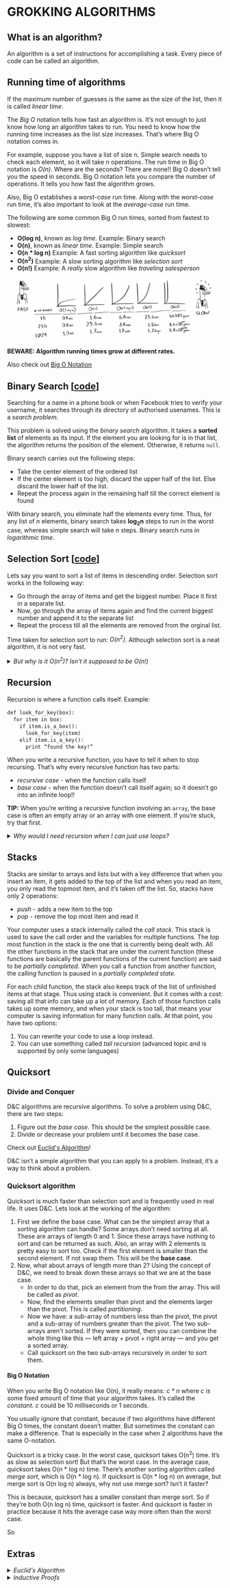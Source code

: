 # GROKKING ALGORITHMS

## What is an algorithm?

An algorithm is a set of instructions for accomplishing a task. Every piece of code can be called an algorithm.

## Running time of algorithms

If the maximum number of guesses is the same as the size of the list, then it is called *linear time*.

The *Big O* notation tells how fast an algorithm is. It’s not enough to just know how long an algorithm takes to run. You need to know how the running time increases as the list size increases. That’s where Big O notation comes in. 

For example, suppose you have a list of size n. Simple search needs to check each element, so it will take n operations. The run time in Big O notation is *O(n)*. Where are the seconds? There are none!! Big O doesn’t tell you the speed in seconds. Big O notation lets you compare the number of operations. It tells you how fast the algorithm grows. 

Also, Big O establishes a *worst-case* run time. Along with the *worst-case* run time, it’s also important to look at the *average-case* run time. 

The following are some common Big O run times, sorted from fastest to slowest:

- **O(log n)**, known as *log time*. Example: Binary search
- **O(n)**, known as *linear time*. Example: Simple search
- **O(n * log n)** Example: A fast sorting algorithm like *quicksort*
- **O(n<sup>2</sup>)** Example: A slow sorting algorithm like *selection sort*
- **O(n!)** Example: A *really* slow algorithm like *traveling salesperson*

![algo-runtime](images/algo-runtime.png)

**BEWARE: Algorithm running times grow at different rates.**

Also check out [Big O Notation](#big-o-notation)

## Binary Search [[code](python-files/01_binary_search.py)]

Searching for a name in a phone book or when Facebook tries to verify your username, it searches through its directory of authorised usenames. This is a *search problem*. 

This problem is solved using the *binary search* algorithm. It takes a **sorted list** of elements as its input. If the element you are looking for is in that list, the algorithm returns the position of the element. Otherwise, it returns `null`. 

Binary search carries out the following steps:

- Take the center element of the ordered list
- If the center element is too high, discard the upper half of the list. Else discard the lower half of the list.
- Repeat the process again in the remaining half till the correct element is found

With binary search, you eliminate half the elements every time. Thus, for any list of *n* elements, binary search takes **log<sub>2</sub>n** steps to run in the worst case, whereas simple search will take *n* steps. Binary search runs in *logarithmic time*.

## Selection Sort [[code](python-files/02_selection_sort.py)]

Lets say you want to sort a list of items in descending order. Selection sort works in the following way:
- Go through the array of items and get the biggest number. Place it first in a separate list.
- Now, go through the array of items again and find the current biggest number and append it to the separate list
- Repeat the process till all the elements are removed from the orginal list.

Time taken for selection sort to run: *O(n<sup>2</sup>)*. Although selection sort is a neat algorithm, it is not very fast.

<details><summary><i>But why is it O(n<sup>2</sup>)? Isn't it supposed to be O(n!)</i></summary>
<p>
Yes, the algorihm doesn’t have to check a list of n elements each time. You check n elements, then n – 1, n - 2 ... 2, 1. On average, you check a list that has 1/2 × n elements. The runtime is O(n × 1/2 × n). But constants like 1/2 are ignored in Big O notation, so you just write O(n × n) or O(n<sup>2</sup>).
</p>
</details>

## Recursion

Recursion is where a function calls itself. Example:

```
def look_for_key(box): 
  for item in box:
    if item.is_a_box(): 
      look_for_key(item)
    elif item.is_a_key(): 
      print “found the key!”
```

When you write a recursive function, you have to tell it when to stop recursing. That’s why every recursive function has two parts: 
- *recursive case* - when the function calls itself
- *base case* - when the function doesn’t call itself again; so it doesn’t go into an infinite loop!! 

**TIP:** When you’re writing a recursive function involving an `array`, the base case is often an empty array or an array with one element. If you’re stuck, try that first.

<details><summary><i>Why would I need recursion when I can just use loops?</i></summary>
<p>
This is the introduction to Functional Programming. Functional programming languages like Haskell don’t have loops, so you have to use recursion to write functions like this. If you have a good understanding of recursion, functional languages will be easier to learn.
</p>
</details>


## Stacks

Stacks are similar to arrays and lists but with a key difference that when you insert an item, it gets added to the top of the list and when you read an item, you only read the topmost item, and it’s taken off the list.
So, stacks have only 2 operations:
- *push* - adds a new item to the top
- *pop* - remove the top most item and read it

Your computer uses a stack internally called the *call stack*. This stack is used to save the call order and the variables for multiple functions. The top most function in the stack is the one that is currently being dealt with. All the other functions in the stack that are under the current function (these functions are basically the parent functions of the current function) are said to be *partially completed*. When you call a function from another function, the calling function is paused in a *partially completed state*.

For each child function, the stack also keeps track of the list of unfinished items at that stage. Thus using stack is convenient. But it comes with a cost: saving all that info can take up a lot of memory. Each of those function calls takes up some memory, and when your stack is too tall, that means your computer is saving information for many function calls. At that point, you have two options:
1. You can rewrite your code to use a loop instead.
2. You can use something called *tail recursion* (advanced topic and is supported by only some languages)

## Quicksort

### Divide and Conquer

D&C algorithms are recursive algorithms. To solve a problem using D&C, there are two steps:
1. Figure out the *base case*. This should be the simplest possible case.
2. Divide or decrease your problem until it becomes the base case.

Check out [Euclid's Algorithm](https://www.khanacademy.org/computing/computer-science/cryptography/modarithmetic/a/the-euclidean-algorithm)!

D&C isn’t a simple algorithm that you can apply to a problem. Instead, it’s a way to think about a problem. 

### Quicksort algorithm

Quicksort is much faster than selection sort and is frequently used in real life. It uses D&C. Lets look at the working of the algorithm:

1. First we define the base case. What can be the simplest array that a sorting algorithm can handle? Some arrays don't need sorting at all. These are arrays of length 0 and 1. Since these arrays have nothing to sort and can be returned as such. Also, an array with 2 elements is pretty easy to sort too. Check if the first element is smaller than the second element. If not swap them. This will be the **base case**.
2. Now, what about arrays of length more than 2? Using the concept of D&C, we need to break down these arrays so that we are at the base case. 
   - In order to do that, pick an element from the from the array. This will be called as *pivot*.
   - Now, find the elements smaller than pivot and the elements larger than the pivot. This is called *partitioning*.
   - Now we have: a sub-array of numbers less than the pivot, the pivot and a sub-array of numbers greater than the pivot. The two sub-arrays aren't sorted. If they were sorted, then you can combine the whole thing like this — left array + pivot + right array — and you get a sorted array.
   - Call quicksort on the two sub-arrays recursively in order to sort them.


#### Big O Notation

When you write Big O notation like O(n), it really means: *c * n* where *c* is some fixed amount of time that your algorithm takes. It’s called the *constant*. *c* could be 10 milliseconds or 1 seconds. 

You usually ignore that constant, because if two algorithms have different Big O times, the constant doesn’t matter. But sometimes the constant can make a difference. That is especially in the case when 2 algorithms have the same O-notation.

Quicksort is a tricky case. In the worst case, quicksort takes O(n<sup>2</sup>) time. It’s as slow as selection sort! But that’s the worst case. In the average case, quicksort takes O(n * log n) time. There’s another sorting algorithm called *merge sort*, which is O(n * log n). If quicksort is O(n * log n) on average, but merge sort is O(n log n) always, why not use merge sort? Isn’t it faster? 

This is because, quicksort has a smaller constant than merge sort. So if they’re both O(n log n) time, quicksort is faster. And quicksort is faster in practice because it hits the average case way more often than the worst case.

So


## Extras

<details><summary><i>Euclid's Algorithm</i></summary>
<p>
Recall that the Greatest Common Divisor (GCD) of two integers A and B is the largest integer that divides both A and B.
The Euclidean Algorithm is a technique for quickly finding the GCD of two integers.

The Euclidean Algorithm for finding GCD(A,B) is as follows:
1. If A = 0 then GCD(A,B)=B, since the GCD(0,B)=B, and we can stop.  
2. If B = 0 then GCD(A,B)=A, since the GCD(A,0)=A, and we can stop.  
3. Write A in quotient remainder form (A = B⋅Q + R)
4. Find GCD(B,R) using the Euclidean Algorithm since GCD(A,B) = GCD(B,R)
5. Repeat the process till A or B becomes 0 or one is the GCD of other (this will be the base case).
</p>
</details>

<details><summary><i>Inductive Proofs</i></summary>
<p>
Inductive proofs are one way to prove that your algorithm works. Each inductive proof has two steps: the base case and the inductive case. For example, suppose I want to prove that I can climb to the top of a ladder. In the inductive case, if my legs are on a rung, I can put my legs on the next rung. So if I’m on rung 2, I can climb to rung 3. That’s the inductive case. For the base case, I’ll say that my legs are on rung 1. Therefore, I can climb the entire ladder, going up one rung at a time.
</p>
</details>
